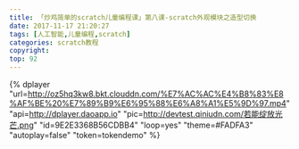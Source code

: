 ```yaml
---
title: 「炒鸡简单的scratch儿童编程课」第八课-scratch外观模块之造型切换
date: 2017-11-17 21:20:27
tags: [人工智能,儿童编程,scratch]
categories: scratch教程
copyright:
top: 92
---
```


<!--more-->
{% dplayer "url=http://oz5hq3kw8.bkt.clouddn.com/%E7%AC%AC%E4%B8%83%E8%AF%BE%20%E7%89%B9%E6%95%88%E6%A8%A1%E5%9D%97.mp4" "api=http://dplayer.daoapp.io" "pic=http://devtest.qiniudn.com/若能绽放光芒.png" "id=9E2E3368B56CDBB4" "loop=yes" "theme=#FADFA3" "autoplay=false" "token=tokendemo" %}

